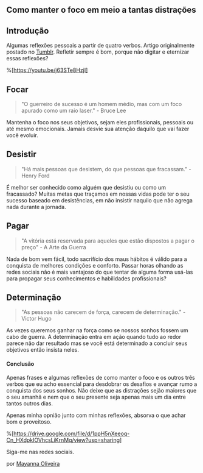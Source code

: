 ## Como manter o foco em meio a tantas distrações

## Introdução

Algumas reflexões pessoais a partir de quatro verbos. Artigo originalmente postado no [Tumblr](https://mayanna-it.tumblr.com/). Refletir sempre é bom, porque não digitar e eternizar essas reflexões? 


%[https://youtu.be/j63STe8HzjI]


## Focar

> "O guerreiro de sucesso é um homem médio, mas com um foco apurado como um raio laser." - Bruce Lee

Mantenha o foco nos seus objetivos, sejam eles profissionais, pessoais ou até mesmo emocionais. Jamais desvie sua atenção daquilo que vai fazer você evoluir. 

## Desistir

> "Há mais pessoas que desistem, do que pessoas que fracassam." - Henry Ford

É melhor ser conhecido como alguém que desistiu ou como um fracassado? Muitas metas que traçamos em nossas vidas pode ter o seu sucesso baseado em desistências, em não insistir naquilo que não agrega nada durante a jornada.

## Pagar

> "A vitória está reservada para aqueles que estão dispostos a pagar o preço" - A Arte da Guerra

Nada de bom vem fácil, todo sacrifício dos maus hábitos é válido para a conquista de melhores condições e conforto. Passar horas olhando as redes sociais não é mais vantajoso do que tentar de alguma forma usá-las para propagar seus conhecimentos e habilidades profissionais?

## Determinação

> "As pessoas não carecem de força, carecem de determinação." - Victor Hugo

As vezes queremos ganhar na força como se nossos sonhos fossem um cabo de guerra. A determinação entra em ação quando tudo ao redor parece não dar resultado mas se você está determinado a concluir seus objetivos então insista neles. 

#### Conclusão

Apenas frases e algumas reflexões de como manter o foco e os outros três verbos que eu acho essencial para desdobrar os desafios e avançar rumo a conquista dos seus sonhos.
Não deixe que as distrações sejão maiores que o seu amanhã e nem que o seu presente seja apenas mais um dia entre tantos outros dias.

Apenas minha opnião junto com minhas reflexões, absorva o que achar bom e proveitoso.


%[https://drive.google.com/file/d/1ppH5nXeeoq-Cn_HXdpkIOVhcsLiKrnMq/view?usp=sharing]



Siga-me nas redes sociais.



por [Mayanna Oliveira](https://beacons.ai/mayannaoliveira)